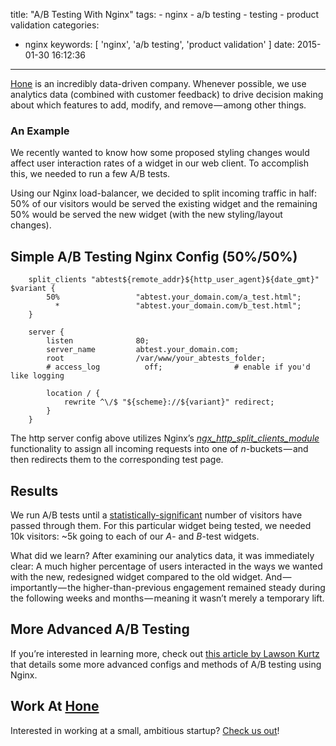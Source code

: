 title: "A/B Testing With Nginx"
tags:
    - nginx
    - a/b testing
    - testing
    - product validation
categories:
 - nginx
keywords: [ 'nginx', 'a/b testing', 'product validation' ]
date: 2015-01-30 16:12:36
---

[Hone](//gohone.com) is an incredibly data-driven company. Whenever possible, we use analytics data (combined with customer feedback) to drive decision making about which features to add, modify, and remove — among other things.

### An Example
We recently wanted to know how some proposed styling changes would affect user interaction rates of a widget in our web client. To accomplish this, we needed to run a few A/B tests.

Using our Nginx load-balancer, we decided to split incoming traffic in half: 50% of our visitors would be served the existing widget and the remaining 50% would be served the new widget (with the new styling/layout changes).

## Simple A/B Testing Nginx Config (50%/50%)
```config
    split_clients "abtest${remote_addr}${http_user_agent}${date_gmt}" $variant {
        50%                 "abtest.your_domain.com/a_test.html";
          *                 "abtest.your_domain.com/b_test.html";
    }

    server {
        listen              80;
        server_name         abtest.your_domain.com;
        root                /var/www/your_abtests_folder;
        # access_log          off;                # enable if you'd like logging

        location / {
            rewrite ^\/$ "${scheme}://${variant}" redirect;
        }
    }
```

The http server config above utilizes Nginx’s [*ngx_http_split_clients_module*](//nginx.org/en/docs/http/ngx_http_split_clients_module.html) functionality to assign all incoming requests into one of *n*-buckets — and then redirects them to the corresponding test page.

## Results
We run A/B tests until a [statistically-significant](//en.wikipedia.org/wiki/Statistical_significance) number of visitors have passed through them. For this particular widget being tested, we needed 10k visitors: ~5k going to each of our *A*- and *B*-test widgets.

What did we learn? After examining our analytics data, it was immediately clear: A much higher percentage of users interacted in the ways we wanted with the new, redesigned widget compared to the old widget. And — importantly — the higher-than-previous engagement remained steady during the following weeks and months — meaning it wasn’t merely a temporary lift.

## More Advanced A/B Testing
If you’re interested in learning more, check out [this article by Lawson Kurtz](//viget.com/extend/split-test-traffic-distribution-with-nginx) that details some more advanced configs and methods of A/B testing using Nginx.

## Work At [Hone](//gohone.com)
Interested in working at a small, ambitious startup? [Check us out](//gohone.com)!